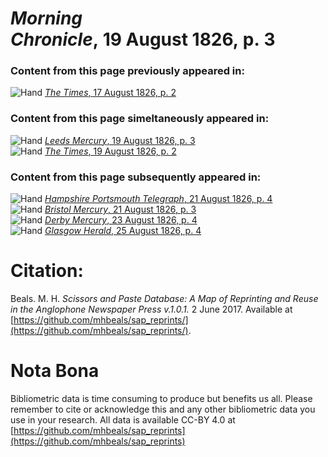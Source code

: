 # *Morning Chronicle*, 19 August 1826, p. 3  
  
### Content from this page previously appeared in:  
![Hand](http://scissorsandpaste.net/wp-content/uploads/2017/06/smallhandpointer.png) [*The Times*, 17 August 1826, p. 2](https://mhbeals.github.io/sap_html/The-Times/The-Times-17-August-1826-p-2)  
  
### Content from this page simeltaneously appeared in:  
![Hand](http://scissorsandpaste.net/wp-content/uploads/2017/06/smallhandpointer.png) [*Leeds Mercury*, 19 August 1826, p. 3](https://mhbeals.github.io/sap_html/Leeds-Mercury/Leeds-Mercury-19-August-1826-p-3)  
![Hand](http://scissorsandpaste.net/wp-content/uploads/2017/06/smallhandpointer.png) [*The Times*, 19 August 1826, p. 2](https://mhbeals.github.io/sap_html/The-Times/The-Times-19-August-1826-p-2)  
  
### Content from this page subsequently appeared in:  
![Hand](http://scissorsandpaste.net/wp-content/uploads/2017/06/smallhandpointer.png) [*Hampshire Portsmouth Telegraph*, 21 August 1826, p. 4](https://mhbeals.github.io/sap_html/Hampshire-Portsmouth-Telegraph/Hampshire-Portsmouth-Telegraph-21-August-1826-p-4)  
![Hand](http://scissorsandpaste.net/wp-content/uploads/2017/06/smallhandpointer.png) [*Bristol Mercury*, 21 August 1826, p. 3](https://mhbeals.github.io/sap_html/Bristol-Mercury/Bristol-Mercury-21-August-1826-p-3)  
![Hand](http://scissorsandpaste.net/wp-content/uploads/2017/06/smallhandpointer.png) [*Derby Mercury*, 23 August 1826, p. 4](https://mhbeals.github.io/sap_html/Derby-Mercury/Derby-Mercury-23-August-1826-p-4)  
![Hand](http://scissorsandpaste.net/wp-content/uploads/2017/06/smallhandpointer.png) [*Glasgow Herald*, 25 August 1826, p. 4](https://mhbeals.github.io/sap_html/Glasgow-Herald/Glasgow-Herald-25-August-1826-p-4)  


# Citation: 

Beals. M. H. *Scissors and Paste Database: A Map of Reprinting and Reuse in the Anglophone Newspaper Press v.1.0.1.* 2 June 2017. Available at [https://github.com/mhbeals/sap_reprints/](https://github.com/mhbeals/sap_reprints/). 

# Nota Bona

Bibliometric data is time consuming to produce but benefits us all. Please remember to cite or acknowledge this and any other bibliometric data you use in your research. All data is available CC-BY 4.0 at [https://github.com/mhbeals/sap_reprints](https://github.com/mhbeals/sap_reprints)